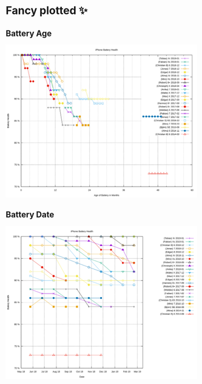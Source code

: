 # Fancy plotted ✨

## Battery Age
![Battery Age](battery-age.svg)

## Battery Date
![Battery Date](battery-date.svg)
